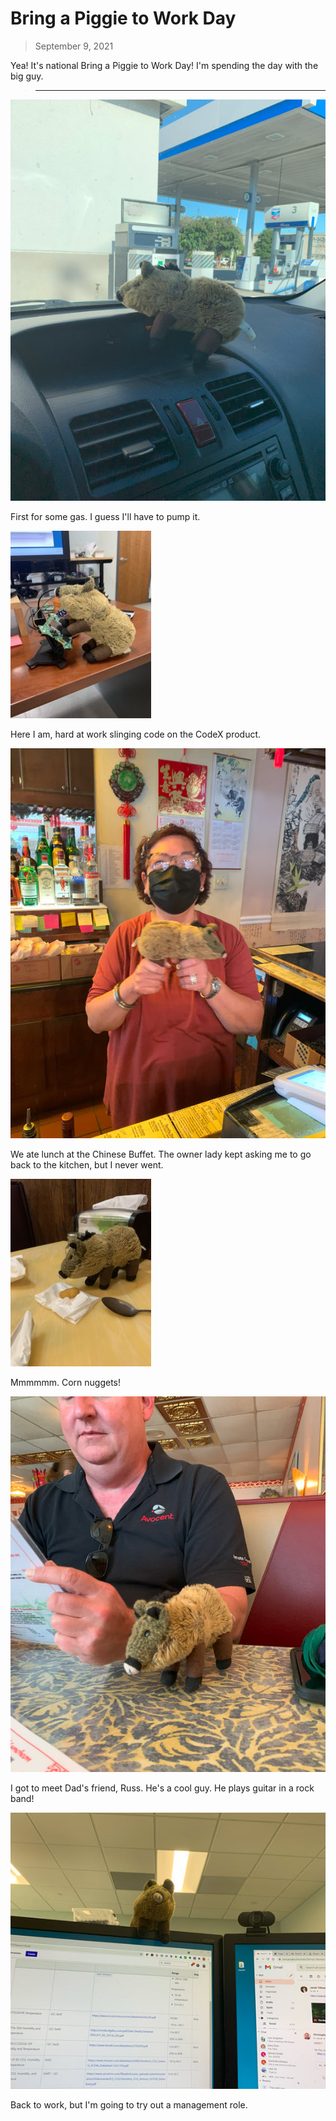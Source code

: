 # Bring a Piggie to Work Day

> September 9, 2021

Yea! It's national Bring a Piggie to Work Day! I'm spending the day with the big guy.

> ---

![](car.jpg)

First for some gas. I guess I'll have to pump it.

![](work.jpg)

Here I am, hard at work slinging code on the CodeX product.

![](dinghow.jpg)

We ate lunch at the Chinese Buffet. The owner lady kept asking me to go back to the kitchen, but I never went.

![](corn.jpg)

Mmmmmm. Corn nuggets!

![](russ.jpg)

I got to meet Dad's friend, Russ. He's a cool guy. He plays guitar in a rock band!

![](monitor.jpg)

Back to work, but I'm going to try out a management role.
